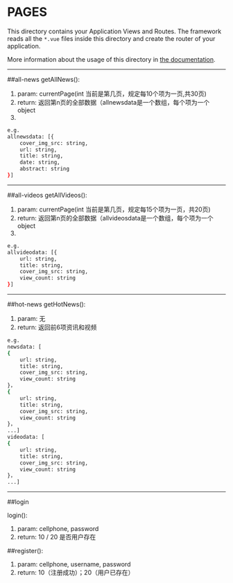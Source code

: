 # PAGES

This directory contains your Application Views and Routes.
The framework reads all the `*.vue` files inside this directory and create the router of your application.

More information about the usage of this directory in [the documentation](https://nuxtjs.org/guide/routing).

---

##all-news
getAllNews():
1. param: currentPage(int 当前是第几页，规定每10个项为一页,共30页)
2. return: 返回第n页的全部数据（allnewsdata是一个数组，每个项为一个object
3. 
``` bash
e.g.
allnewsdata: [{
    cover_img_src: string,
    url: string,
    title: string,  
    date: string,
    abstract: string
}]
```
---

##all-videos
getAllVideos():
1. param: currentPage(int 当前是第几页，规定每15个项为一页，共20页)
2. return: 返回第n页的全部数据（allvideosdata是一个数组，每个项为一个object
3. 
``` bash
e.g.
allvideodata: [{
    url: string,
    title: string,  
    cover_img_src: string,
    view_count: string
}]
```
 
 ---

##hot-news
getHotNews():
1. param: 无
2. return: 返回前6项资讯和视频
``` bash
e.g.
newsdata: [
{
    url: string,
    title: string,  
    cover_img_src: string,
    view_count: string
}，
{
    url: string,
    title: string,  
    cover_img_src: string,
    view_count: string
}，
...]
videodata: [
{
    url: string,
    title: string,  
    cover_img_src: string,
    view_count: string
}，
...]

```

---

##login

login():
1. param: cellphone, password
2. return: 10 / 20 是否用户存在

##register():
1. param: cellphone, username, password
2. return: 10（注册成功）；20（用户已存在）


